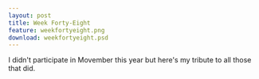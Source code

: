 ```yaml
---
layout: post
title: Week Forty-Eight
feature: weekfortyeight.png
download: weekfortyeight.psd
---
```

I didn't participate in Movember this year but here's my tribute to all those that did.